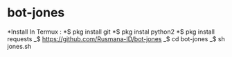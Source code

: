 # bot-jones
*Install In Termux :
*$ pkg install git
*$ pkg instal python2
*$ pkg install requests
_$ https://github.com/Rusmana-ID/bot-jones
_$ cd bot-jones
_$ sh jones.sh

